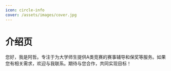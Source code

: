 ```yaml
---
icon: circle-info
cover: /assets/images/cover.jpg
---
```


# 介绍页
您好，我是阿哲。专注于为大学师生提供A类竞赛的赛事辅导和保奖等服务。如果您有相关需求，欢迎与我联系。期待与您合作，共同实现目标！

